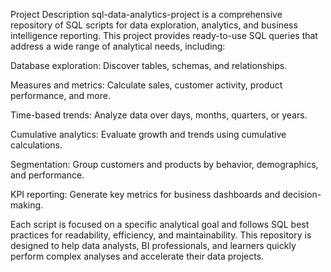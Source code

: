 Project Description
sql-data-analytics-project is a comprehensive repository of SQL scripts for data exploration, analytics, and business intelligence reporting. This project provides ready-to-use SQL queries that address a wide range of analytical needs, including:

Database exploration: Discover tables, schemas, and relationships.

Measures and metrics: Calculate sales, customer activity, product performance, and more.

Time-based trends: Analyze data over days, months, quarters, or years.

Cumulative analytics: Evaluate growth and trends using cumulative calculations.

Segmentation: Group customers and products by behavior, demographics, and performance.

KPI reporting: Generate key metrics for business dashboards and decision-making.

Each script is focused on a specific analytical goal and follows SQL best practices for readability, efficiency, and maintainability. This repository is designed to help data analysts, BI professionals, and learners quickly perform complex analyses and accelerate their data projects.
